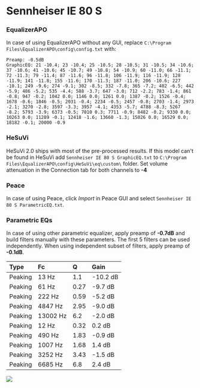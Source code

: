 # Sennheiser IE 80 S

### EqualizerAPO
In case of using EqualizerAPO without any GUI, replace `C:\Program Files\EqualizerAPO\config\config.txt`
with:
```
Preamp: -0.5dB
GraphicEQ: 21 -10.4; 23 -10.4; 25 -10.5; 28 -10.5; 31 -10.5; 34 -10.6; 37 -10.6; 41 -10.6; 45 -10.7; 49 -10.8; 54 -10.9; 60 -11.0; 66 -11.1; 72 -11.3; 79 -11.4; 87 -11.6; 96 -11.8; 106 -11.9; 116 -11.9; 128 -11.9; 141 -11.8; 155 -11.6; 170 -11.3; 187 -11.0; 206 -10.6; 227 -10.1; 249 -9.6; 274 -9.1; 302 -8.5; 332 -7.8; 365 -7.2; 402 -6.5; 442 -5.9; 486 -5.2; 535 -4.4; 588 -3.7; 647 -3.0; 712 -2.2; 783 -1.4; 861 -0.8; 947 -0.2; 1042 0.0; 1146 0.0; 1261 0.0; 1387 -0.2; 1526 -0.4; 1678 -0.6; 1846 -0.5; 2031 -0.4; 2234 -0.5; 2457 -0.8; 2703 -1.4; 2973 -2.1; 3270 -2.8; 3597 -3.3; 3957 -4.1; 4353 -5.7; 4788 -8.3; 5267 -8.2; 5793 -3.9; 6373 -0.5; 7010 0.3; 7711 -0.9; 8482 -0.2; 9330 0.0; 10263 0.0; 11289 -0.1; 12418 -1.6; 13660 -1.3; 15026 0.0; 16529 0.0; 18182 -0.1; 20000 -0.9
```

### HeSuVi
HeSuVi 2.0 ships with most of the pre-processed results. If this model can't be found in HeSuVi add
`Sennheiser IE 80 S GraphicEQ.txt` to `C:\Program Files\EqualizerAPO\config\HeSuVi\eq\custom\` folder.
Set volume attenuation in the Connection tab for both channels to **-4**

### Peace
In case of using Peace, click *Import* in Peace GUI and select `Sennheiser IE 80 S ParametricEQ.txt`.

### Parametric EQs
In case of using other parametric equalizer, apply preamp of **-0.7dB** and build filters manually
with these parameters. The first 5 filters can be used independently.
When using independent subset of filters, apply preamp of **-0.1dB**.

| Type    | Fc       |    Q | Gain     |
|:--------|:---------|:-----|:---------|
| Peaking | 13 Hz    | 1.1  | -10.2 dB |
| Peaking | 61 Hz    | 0.27 | -9.7 dB  |
| Peaking | 222 Hz   | 0.59 | -5.2 dB  |
| Peaking | 4847 Hz  | 2.95 | -9.0 dB  |
| Peaking | 13002 Hz | 6.2  | -2.0 dB  |
| Peaking | 12 Hz    | 0.32 | 0.2 dB   |
| Peaking | 490 Hz   | 1.83 | -0.9 dB  |
| Peaking | 1007 Hz  | 1.68 | 1.4 dB   |
| Peaking | 3252 Hz  | 3.43 | -1.5 dB  |
| Peaking | 6685 Hz  | 6.8  | 2.4 dB   |

![](https://raw.githubusercontent.com/jaakkopasanen/AutoEq/master/results/oratory1990/usound/Sennheiser%20IE%2080%20S/Sennheiser%20IE%2080%20S.png)